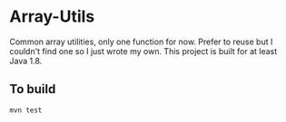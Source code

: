 # Array-Utils

Common array utilities, only one function for now. Prefer to reuse but I couldn't find one so I just wrote my own. This project is built for at least Java 1.8.

## To build

`mvn test`